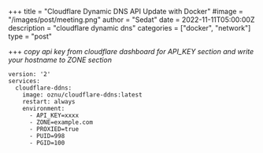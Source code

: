 +++
title = "Cloudflare Dynamic DNS API Update with Docker"
#image = "/images/post/meeting.png"
author = "Sedat"
date = 2022-11-11T05:00:00Z
description = "cloudflare dynamic dns"
categories = ["docker", "network"]
type = "post"

+++
*copy api key from cloudflare dashboard for API_KEY section and write your hostname to ZONE section*

```
version: '2'
services:
  cloudflare-ddns:
    image: oznu/cloudflare-ddns:latest
    restart: always
    environment:
      - API_KEY=xxxx
      - ZONE=example.com
      - PROXIED=true
      - PUID=998
      - PGID=100
```